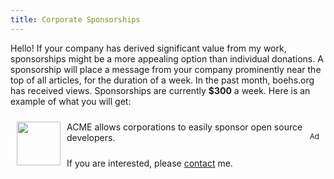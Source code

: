 ```yaml
---
title: Corporate Sponsorships
---
```


Hello! If your company has derived significant value from my work, sponsorships might be a more appealing option than individual donations. A sponsorship will place a message from your company prominently near the top of all articles, for the duration of a week. In the past month, boehs.org has received <b id="viewcount"></b> views. Sponsorships are currently **$300** a week. Here is an example of what you will get:

<div style="border: 2px solid gray; border: 2px solid var(--border); padding: 10px;position: relative">
<img style="float: left; height: 70px; width: auto; padding: 0 10px 10px 0" src="https://upload.wikimedia.org/wikipedia/commons/thumb/5/5e/Acme_Markets_lolo.svg/2560px-Acme_Markets_lolo.svg.png">
ACME allows corporations to easily sponsor open source developers.<sup style="float: right">Ad</sup>
</div>

If you are interested, please [contact](/contact) me.
